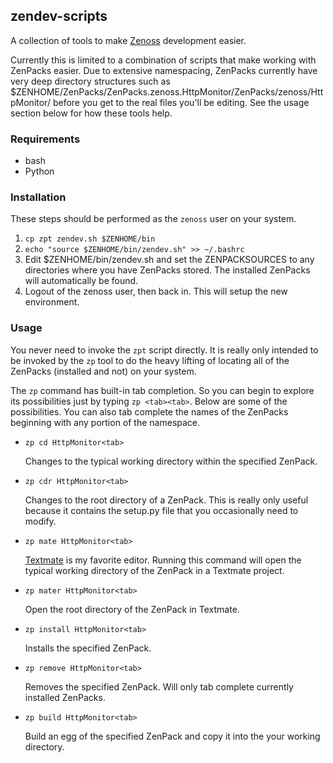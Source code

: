 ## zendev-scripts
A collection of tools to make [Zenoss](http://www.zenoss.com/) development easier.

Currently this is limited to a combination of scripts that make working with ZenPacks easier. Due to extensive namespacing, ZenPacks currently have very deep directory structures such as $ZENHOME/ZenPacks/ZenPacks.zenoss.HttpMonitor/ZenPacks/zenoss/HttpMonitor/ before you get to the real files you'll be editing. See the usage section below for how these tools help.

### Requirements
* bash
* Python

### Installation
These steps should be performed as the `zenoss` user on your system.

1. `cp zpt zendev.sh $ZENHOME/bin`
2. `echo "source $ZENHOME/bin/zendev.sh" >> ~/.bashrc`
3. Edit $ZENHOME/bin/zendev.sh and set the ZENPACKSOURCES to any directories where you have ZenPacks stored. The installed ZenPacks will automatically be found.
4. Logout of the zenoss user, then back in. This will setup the new environment.

### Usage
You never need to invoke the `zpt` script directly. It is really only intended to be invoked by the `zp` tool to do the heavy lifting of locating all of the ZenPacks (installed and not) on your system.

The `zp` command has built-in tab completion. So you can begin to explore its possibilities just by typing `zp <tab><tab>`. Below are some of the possibilities. You can also tab complete the names of the ZenPacks beginning with any portion of the namespace.

* `zp cd HttpMonitor<tab>`
	
	Changes to the typical working directory within the specified ZenPack.
	
* `zp cdr HttpMonitor<tab>`
	
	Changes to the root directory of a ZenPack. This is really only useful because it contains the setup.py file that you occasionally need to modify.
* `zp mate HttpMonitor<tab>`
	
	[Textmate](http://macromates.com/) is my favorite editor. Running this command will open the typical working directory of the ZenPack in a Textmate project.
	
* `zp mater HttpMonitor<tab>`
	
	Open the root directory of the ZenPack in Textmate.
	
* `zp install HttpMonitor<tab>`
	
	Installs the specified ZenPack.
	
* `zp remove HttpMonitor<tab>`
	
	Removes the specified ZenPack. Will only tab complete currently installed ZenPacks.
	
* `zp build HttpMonitor<tab>`
	
	Build an egg of the specified ZenPack and copy it into the your working directory.
